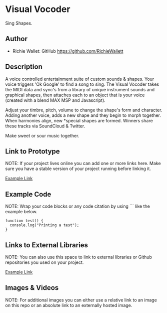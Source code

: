 # Visual Vocoder
Sing Shapes.

## Author
- Richie Wallet: GitHub https://github.com/RichieWallett

## Description
A voice controlled entertainment suite of custom sounds & shapes. Your voice triggers 'Ok Google' to find a song to sing. The Visual Vocoder takes the MIDI data and sync's from a library of unique instrument sounds and graphical shapes, then attaches each to an object that is your voice (created with a blend MAX MSP and Javascript). 

Adjust your timbre, pitch, volume to change the shape's form and character. Adding another voice, adds a new shape and they begin to morph together. When harmonies align, new *special shapes are formed. Winners share these tracks via SoundCloud & Twitter.

Make sweet or sour music together.

## Link to Prototype
NOTE: If your project lives online you can add one or more links here. Make sure you have a stable version of your project running before linking it.

[Example Link](http://www.google.com "Example Link")

## Example Code
NOTE: Wrap your code blocks or any code citation by using ``` like the example below.
```
function test() {
  console.log("Printing a test");
}
```
## Links to External Libraries
 NOTE: You can also use this space to link to external libraries or Github repositories you used on your project.

[Example Link](http://www.google.com "Example Link")

## Images & Videos
NOTE: For additional images you can either use a relative link to an image on this repo or an absolute link to an externally hosted image.

